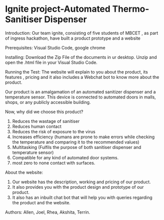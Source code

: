 # Ignite project-Automated Thermo-Sanitiser Dispenser 
Introduction: Our team ignite, consisting of five students of MBCET , as part of ingress hackathon, have built a product prototype and a website

Prerequisites: Visual Studio Code, google chrome

Installing: Download the Zip File of the documents in ur desktop. Unzip and open the .html file in your Visual Studio Code.

Running the Test: The website will explain to you about the product, its features , pricing and it also includes a Webchat bot to know more about the product. 

Our product is an amalgamation of an automated sanitizer dispenser and a temperature sensor. This device is connected to automated doors in malls, shops, or any publicly accessible building. 

Now, why did we choose this product?
1. Reduces the wastage of sanitiser
2. Reduces human contact
3. Reduces the risk of exposure to the virus
4. Increases efficiency (humans are prone to make errors while checking the temperature and comparing it to the recommended values)
5. Multitasking (Fulfils the purpose of both sanitiser dispenser and temperature sensor)
6. Compatible for any kind of automated door systems. 
7. most zero to none contact with surfaces. 

About the website:
1. Our website has the description, working and pricing of our product.
2. It also provides you with the product design and prototype of our product.
3. It also has an inbuilt chat bot that will help you with queries regarding the product and the website. 

Authors: Allen, Joel, Rhea, Akshita, Terrin.

